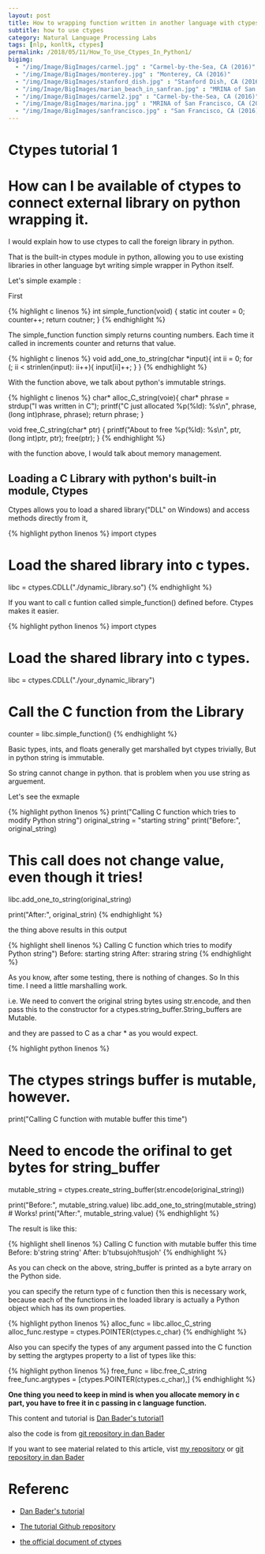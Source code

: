 ```yaml
---
layout: post
title: How to wrapping function written in another language with ctypes
subtitle: how to use ctypes
category: Natural Language Processing Labs
tags: [nlp, konltk, ctypes]
permalink: /2018/05/11/How_To_Use_Ctypes_In_Python1/
bigimg: 
  - "/img/Image/BigImages/carmel.jpg" : "Carmel-by-the-Sea, CA (2016)"
  - "/img/Image/BigImages/monterey.jpg" : "Monterey, CA (2016)"
  - "/img/Image/BigImages/stanford_dish.jpg" : "Stanford Dish, CA (2016)"
  - "/img/Image/BigImages/marian_beach_in_sanfran.jpg" : "MRINA of San Francisco, CA (2016)"
  - "/img/Image/BigImages/carmel2.jpg" : "Carmel-by-the-Sea, CA (2016)"
  - "/img/Image/BigImages/marina.jpg" : "MRINA of San Francisco, CA (2016)"
  - "/img/Image/BigImages/sanfrancisco.jpg" : "San Francisco, CA (2016)"
---
```


# Ctypes tutorial 1

# How can I be available of ctypes to connect external library on python wrapping it. 

I would explain how to use ctypes to call the foreign library in python. 

That is the built-in ctypes module in python, allowing you to use existing libraries in other language byt writing simple wrapper in Python itself.

Let's simple example : 

First 

{% highlight c linenos %}
int simple_function(void) {
    static int couter = 0;
    counter++;
    return coutner;
}
{% endhighlight %}

The simple_function function simply returns counting numbers. Each time it called in increments counter and returns that value. 

{% highlight c linenos %}
void add_one_to_string(char *input){
   int ii = 0;
    for (; ii < strinlen(input): ii++){
        input[ii]++;
    }
}
{% endhighlight %}

With the function above, we talk about python's immutable strings. 

{% highlight c linenos %}
char* alloc_C_string(voie){
   char* phrase = strdup("I was written in C");
   printf("C just allocated %p(%ld): %s\n", 
           phrase, (long int)phrase, phrase);
   return phrase;
}

void free_C_string(char* ptr) {
   printf("About to free %p(%ld): %s\n",
         ptr, (long int)ptr, ptr);
   free(ptr);
}
{% endhighlight %}

with the function above, I would talk about memory management. 


## Loading a C Library with python's built-in module, Ctypes

Ctypes allows you to  load a shared library("DLL" on Windows) and access methods directly from it, 

{% highlight python linenos %}
import ctypes

# Load the shared library into c types.
libc = ctypes.CDLL("./dynamic_library.so")
{% endhighlight %}

If you want to call c funtion called simple_function() defined before. Ctypes makes it easier. 

{% highlight python linenos %}
import ctypes

# Load the shared library into c types. 
libc = ctypes.CDLL("./your_dynamic_library")

# Call the C function from the Library
counter = libc.simple_function()
{% endhighlight %}

Basic types, ints, and floats generally get marshalled byt ctypes trivially, But in python string is immutable. 

So string cannot change in python. that is problem when you use string as arguement.

Let's see the exmaple 

{% highlight python linenos %}
print("Calling C function which tries to modify Python string")
original_string = "starting string"
print("Before:", original_string)

# This call does not change value, even though it tries!
libc.add_one_to_string(original_string)

print("After:", original_strin)
{% endhighlight %}

the thing above results in this output

{% highlight shell linenos %}
Calling C function which tries to modify Python string")
Before: starting string
After: straring string
{% endhighlight %}

As you know, after some testing, there is nothing of changes. So In this time. I need a little marshalling work.

i.e. We need to  convert the original string bytes using str.encode, and then pass this to the constructor for a ctypes.string_buffer.String_buffers are Mutable. 

and they are passed to C as a char * as you would expect.

{% highlight python linenos %}
# The ctypes strings buffer is mutable, however. 
print("Calling C function with mutable buffer this time")

# Need to encode the orifinal to get bytes for string_buffer
mutable_string = ctypes.create_string_buffer(str.encode(original_string))

print("Before:", mutable_string.value)
libc.add_one_to_string(mutable_string) # Works!
print("After:", mutable_string.value)
{% endhighlight %}

The result is like this:

{% highlight shell linenos %}
Calling C function with mutable buffer this time
Before: b'string string'
After: b'tubsujoh!tusjoh'
{% endhighlight %}

As you can check on the above, string_buffer is printed as a byte arrary on the Python side.

you can specify the return type of c function then this is necessary work, because each of the functions in the loaded library is actually a Python object which has its own properties. 

{% highlight python linenos %}
alloc_func = libc.alloc_C_string
alloc_func.restype = ctypes.POINTER(ctypes.c_char)
{% endhighlight %}

Also you can specify the types of any argument passed into the C function by setting the argtypes property to a list of types like this:

{% highlight python linenos %}
free_func = libc.free_C_string
free_func.argtypes = [ctypes.POINTER(ctypes.c_char),]
{% endhighlight %}

**One thing you need to keep in mind is when you allocate memory in c part, you have to free it in c passing in c language function.**

This content and tutorial is [Dan Bader's tutorial1](https://dbader.org/blog/python-ctypes-tutorial)

also the code is from [git repository in dan Bader](https://github.com/jima80525/ctypes_example/tree/master/tutorial1)


If you want to see material related to this article, vist [my repository](https://github.com/hyunyoung2/Hyunyoung2_Ctypes-CFFI-SWIG/tree/master/Ctypes/tutorial1) or [git repository in dan Bader](https://github.com/jima80525/ctypes_example/tree/master/tutorial1)

# Referenc

 - [Dan Bader's tutorial](https://dbader.org/blog/python-ctypes-tutorial)
 
 - [The tutorial Github repository](https://github.com/jima80525/ctypes_example)

 - [the official document of ctypes](https://docs.python.org/3/library/ctypes.html)

